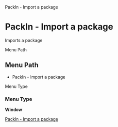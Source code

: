 
PackIn - Import a package
# PackIn - Import a package


Imports a package

Menu Path
## Menu Path



- PackIn - Import a package

Menu Type
### Menu Type

**Window**


[PackIn - Import a package](functional-guide/window/window-packin---import-a-package.md)